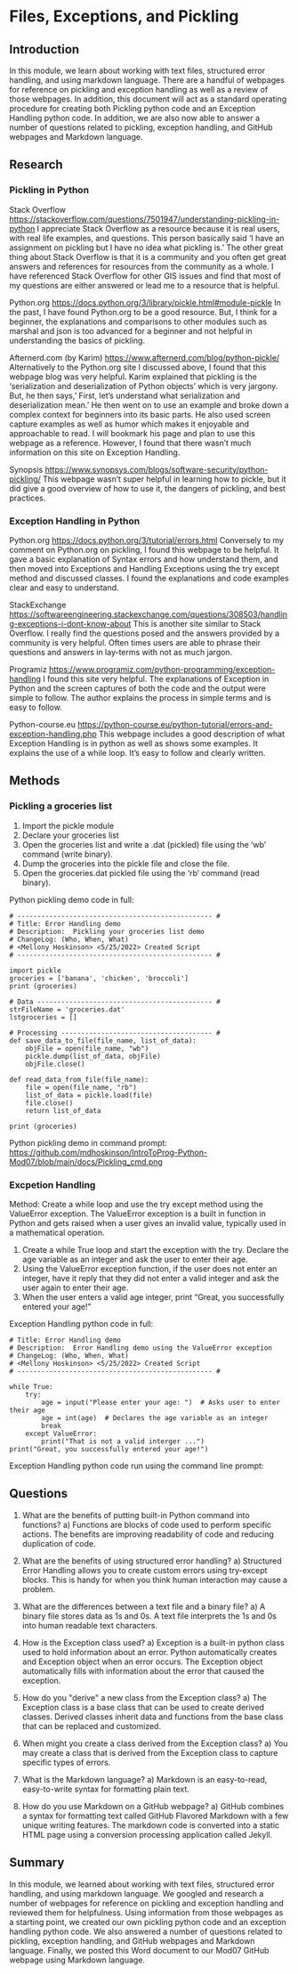 
# Files, Exceptions, and Pickling

## Introduction
In this module, we learn about working with text files, structured error handling, and using markdown language. There are a handful of webpages for reference on pickling and exception handling as well as a review of those webpages. In addition, this document will act as a standard operating procedure for creating both Pickling python code and an Exception Handling python code. In addition, we are also now able to answer a number of questions related to pickling, exception handling, and GitHub webpages and Markdown language.

## Research
### Pickling in Python
Stack Overflow https://stackoverflow.com/questions/7501947/understanding-pickling-in-python
I appreciate Stack Overflow as a resource because it is real users, with real life examples, and questions.  This person basically said ‘I have an assignment on pickling but I have no idea what pickling is.’  The other great thing about Stack Overflow is that it is a community and you often get great answers and references for resources from the community as a whole. I have referenced Stack Overflow for other GIS issues and find that most of my questions are either answered or lead me to a resource that is helpful.

Python.org  https://docs.python.org/3/library/pickle.html#module-pickle
In the past, I have found Python.org to be a good resource.  But, I think for a beginner, the explanations and comparisons to other modules such as marshal and json is too advanced for a beginner and not helpful in understanding the basics of pickling.

Afternerd.com (by Karim)  https://www.afternerd.com/blog/python-pickle/
Alternatively to the Python.org site I discussed above, I found that this webpage blog was very helpful. Karim explained that pickling is the ‘serialization and deserialization of Python objects’ which is very jargony.  But, he then says,’ First, let’s understand what serialization and deserialization mean.’  He then went on to use an example and broke down a complex context for beginners into its basic parts.  He also used screen capture examples as well as humor which makes it enjoyable and approachable to read.  I will bookmark his page and plan to use this webpage as a reference.  However, I found that there wasn’t much information on this site on Exception Handling.

Synopsis https://www.synopsys.com/blogs/software-security/python-pickling/
This webpage wasn’t super helpful in learning how to pickle, but it did give a good overview of how to use it, the dangers of pickling, and best practices.

### Exception Handling in Python
Python.org https://docs.python.org/3/tutorial/errors.html
Conversely to my comment on Python.org on pickling, I found this webpage to be helpful.  It gave a basic explanation of Syntax errors and how understand them, and then moved into Exceptions and Handling Exceptions using the try except method and discussed classes.  I found the explanations and code examples clear and easy to understand.

StackExchange https://softwareengineering.stackexchange.com/questions/308503/handling-exceptions-i-dont-know-about
This is another site similar to Stack Overflow.  I really find the questions posed and the answers provided by a community is very helpful.  Often times users are able to phrase their questions and answers in lay-terms with not as much jargon.  

Programiz https://www.programiz.com/python-programming/exception-handling
I found this site very helpful.  The explanations of Exception in Python and the screen captures of both the code and the output were simple to follow.  The author explains the process in simple terms and is easy to follow.

Python-course.eu https://python-course.eu/python-tutorial/errors-and-exception-handling.php
This webpage includes a good description of what Exception Handling is in python as well as shows some examples.  It explains the use of a while loop.  It’s easy to follow and clearly written.


## Methods
### Pickling a groceries list
1.	Import the pickle module
2.	Declare your groceries list
3.	Open the groceries list and write a .dat (pickled) file using the ‘wb’ command (write binary).
4.	Dump the groceries into the pickle file and close the file.
5.	Open the groceries.dat pickled file using the ‘rb’ command (read binary).

Python pickling demo code in full: 
```
# ------------------------------------------------- #
# Title: Error Handling demo
# Description:  Pickling your groceries list demo
# ChangeLog: (Who, When, What)
# <Mellony Hoskinson> <5/25/2022> Created Script
# ------------------------------------------------- #

import pickle
groceries = ['banana', 'chicken', 'broccoli']
print (groceries)

# Data -------------------------------------------- #
strFileName = 'groceries.dat'
lstgroceries = []

# Processing -------------------------------------- #
def save_data_to_file(file_name, list_of_data):
    objFile = open(file_name, "wb")
    pickle.dump(list_of_data, objFile)
    objFile.close()

def read_data_from_file(file_name):
    file = open(file_name, "rb")
    list_of_data = pickle.load(file)
    file.close()
    return list_of_data

print (groceries)
```

Python pickling demo in command prompt:
https://github.com/mdhoskinson/IntroToProg-Python-Mod07/blob/main/docs/Pickling_cmd.png

### Excpetion Handling
Method: Create a while loop and use the try except method using the ValueError exception.  The ValueError exception is a built in function in Python and gets raised when a user gives an invalid value, typically used in a mathematical operation.

1.	Create a while True loop and start the exception with the try.  Declare the age variable as an integer and ask the user to enter their age.
2.	Using the ValueError exception function, if the user does not enter an integer, have it reply that they did not enter a valid integer and ask the user again to enter their age.
3.	When the user enters a valid age integer, print “Great, you successfully entered your age!”

Exception Handling python code in full:
```# ------------------------------------------------- #
# Title: Error Handling demo
# Description:  Error Handling demo using the ValueError exception
# ChangeLog: (Who, When, What)
# <Mellony Hoskinson> <5/25/2022> Created Script
# ------------------------------------------------- #

while True:
    try:
        age = input("Please enter your age: ")  # Asks user to enter their age
        age = int(age)  # Declares the age variable as an integer
        break
    except ValueError:
        print("That is not a valid interger ...")
print("Great, you successfully entered your age!")
```

Exception Handling python code run using the command line prompt:


## Questions
1)	What are the benefits of putting built-in Python command into functions?
a)	Functions are blocks of code used to perform specific actions.  The benefits are improving readability of code and reducing duplication of code.

2)	What are the benefits of using structured error handling?
a)	Structured Error Handling allows you to create custom errors using try-except blocks.  This is handy for when you think human interaction may cause a problem.

3)	What are the differences between a text file and a binary file?
a)	A binary file stores data as 1s and 0s.  A text file interprets the 1s and 0s into human readable text characters.

4)	How is the Exception class used?
a)	Exception is a built-in python class used to hold information about an error.  Python automatically creates and Exception object when an error occurs.  The Exception object automatically fills with information about the error that caused the exception.

5)	How do you "derive" a new class from the Exception class?
a)	The Exception class is a base class that can be used to create derived classes.  Derived classes inherit data and functions from the base class that can be replaced and customized.

6)	When might you create a class derived from the Exception class?
a)	You may create a class that is derived from the Exception class to capture specific types of errors.

7)	What is the Markdown language?
a)	Markdown is an easy-to-read, easy-to-write syntax for formatting plain text.

8)	How do you use Markdown on a GitHub webpage?
a)	GitHub combines a syntax for formatting text called GitHub Flavored Markdown with a few unique writing features.  The markdown code is converted into a static HTML page using a conversion processing application called Jekyll.


## Summary
In this module, we learned about working with text files, structured error handling, and using markdown language. We googled and research a number of webpages for reference on pickling and exception handling and reviewed them for helpfulness. Using information from those webpages as a starting point, we created our own pickling python code and an exception handling python code. We also answered a number of questions related to pickling, exception handling, and GitHub webpages and Markdown language.  Finally, we posted this Word document to our Mod07 GitHub webpage using Markdown language.

